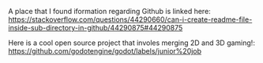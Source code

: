 A place that I found iformation regarding Github is linked here:
https://stackoverflow.com/questions/44290660/can-i-create-readme-file-inside-sub-directory-in-github/44290875#44290875

Here is a cool open source project that involes merging 2D and 3D gaming!:
https://github.com/godotengine/godot/labels/junior%20job
